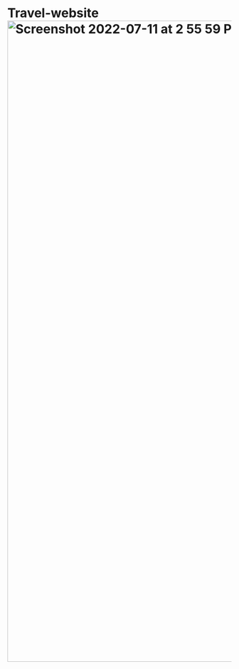 # Travel-website<img width="1440" alt="Screenshot 2022-07-11 at 2 55 59 PM" src="https://user-images.githubusercontent.com/90602521/178238288-a4fcffa2-44cf-4164-9502-48929f8c6c61.png">
